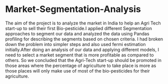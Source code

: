# Market-Segmentation-Analysis
The aim of the project is to analyze the market in India to help an Agri Tech start-up to sell their first Bio-pesticide.I applied different Segmentation approaches to segment our data and analyzed the data using Pandas profiling for describing the segments based on chosen criteria. I had broken down the problem into simpler steps and also used fermi estimation initially.After doing an analysis of our data and applying different models, I need to select a market segment that is more profitable as compared to others.   So we concluded that the Agri-Tech start-up should be promoted in those areas where the percentage of agriculture to take place is more as those places will only make use of most of the bio-pesticides for their agriculture.
